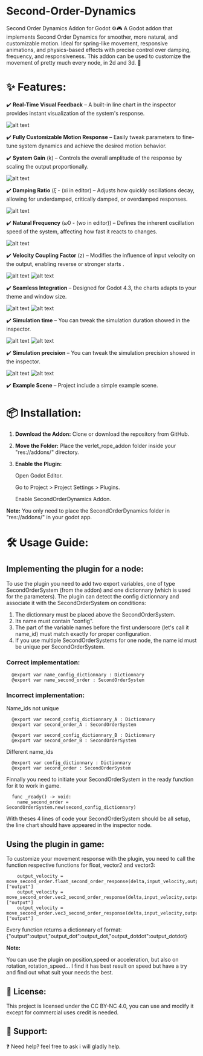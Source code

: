 # Second-Order-Dynamics
Second Order Dynamics Addon for Godot ⚙️🎮  A Godot addon that implements Second Order Dynamics for smoother, more natural, and customizable motion. Ideal for spring-like movement, responsive animations, and physics-based effects with precise control over damping, frequency, and responsiveness. This addon can be used to customize the movement of pretty much every node, in 2d and 3d. 🚀

# ✨ Features:

✔️ **Real-Time Visual Feedback** – A built-in line chart in the inspector provides instant visualization of the system's response.

![alt text](https://github.com/BobMervell/Second-Order-Dynamics/blob/main/images/visual-feedback.png)

✔️ **Fully Customizable Motion Response** – Easily tweak parameters to fine-tune system dynamics and achieve the desired motion behavior.

✔️ **System Gain** (k) – Controls the overall amplitude of the response by scaling the output proportionally.

![alt text](https://github.com/BobMervell/Second-Order-Dynamics/blob/main/images/gain.png)

✔️ **Damping Ratio** (𝜉 - (xi in editor) – Adjusts how quickly oscillations decay, allowing for underdamped, critically damped, or overdamped responses.

![alt text](https://github.com/BobMervell/Second-Order-Dynamics/blob/main/images/xi.png)

✔️ **Natural Frequency** (𝜔0 - (wo in editor)) – Defines the inherent oscillation speed of the system, affecting how fast it reacts to changes.

![alt text](https://github.com/BobMervell/Second-Order-Dynamics/blob/main/images/Omega0.png)

✔️ **Velocity Coupling Factor** (z) – Modifies the influence of input velocity on the output, enabling reverse or stronger starts .

![alt text](https://github.com/BobMervell/Second-Order-Dynamics/blob/main/images/z1.png)
![alt text](https://github.com/BobMervell/Second-Order-Dynamics/blob/main/images/z2.png)


✔️ **Seamless Integration** – Designed for Godot 4.3, the charts adapts to your theme and window size.

![alt text](https://github.com/BobMervell/Second-Order-Dynamics/blob/main/images/theme%201.png)
![alt text](https://github.com/BobMervell/Second-Order-Dynamics/blob/main/images/theme%202.png)

✔️ **Simulation time** – You can tweak the simulation duration showed in the inspector.

![alt text](https://github.com/BobMervell/Second-Order-Dynamics/blob/main/images/simulation_duration1.png)
![alt text](https://github.com/BobMervell/Second-Order-Dynamics/blob/main/images/simulation_duration2.png)

✔️ **Simulation precision** – You can tweak the simulation precision showed in the inspector.

![alt text](https://github.com/BobMervell/Second-Order-Dynamics/blob/main/images/precision1.png)
![alt text](https://github.com/BobMervell/Second-Order-Dynamics/blob/main/images/precision2.png)


✔️ **Example Scene** – Project include a simple example scene.

# 📦 Installation:

1. **Download the Addon:** Clone or download the repository from GitHub.
2. **Move the Folder:** Place the verlet_rope_addon folder inside your "res://addons/" directory.
3. **Enable the Plugin:**

    Open Godot Editor.
   
    Go to Project > Project Settings > Plugins.
   
    Enable SecondOrderDynamics Addon.

**Note:** You only need to place the SecondOrderDynamics folder in "res://addons/" in your godot app.

# 🛠️ Usage Guide:

## Implementing the plugin for a node:

To use the plugin you need to add two export variables, one of type SecondOrderSystem (from the addon) and one  dictionnary (which is used for the parameters).
The plugin can detect the config dictionnary and associate it with the SecondOrderSystem on conditions:
  1. The dictionnary must be placed above the SecondOrderSystem.
  2. Its name must contain "config".
  3. The part of the variable names before the first underscore (let's call it name_id) must match exactly for proper configuration.
  4. If you use multiple SecondOrderSystems for one node, the name id must be unique per SecondOrderSystem.

### Correct implementation:

      @export var name_config_dictionnary : Dictionnary
      @export var name_second_order : SecondOrderSystem

### Incorrect implementation:

Name_ids not unique

      @export var second_config_dictionnary_A : Dictionnary
      @export var second_order_A : SecondOrderSystem

      @export var second_config_dictionnary_B : Dictionnary
      @export var second_order_B : SecondOrderSystem

Different name_ids

      @export var config_dictionnary : Dictionnary
      @export var second_order : SecondOrderSystem

Finnally you need to initiate your SecondOrderSystem in the ready function for it to work in game.

      func _ready() -> void:
        name_second_order = SecondOrderSystem.new(second_config_dictionnary)

With theses 4 lines of code your SecondOrderSystem should be all setup, the line chart should have appeared in the inspector node.

## Using the plugin in game:

To customize your movement response with the plugin, you need to call the function respective functions for float, vector2 and vector3:

        output_velocity = move_second_order.float_second_order_response(delta,input_velocity,output_velocity,)["output"]
      	output_velocity = move_second_order.vec2_second_order_response(delta,input_velocity,output_velocity,)["output"]
        output_velocity = move_second_order.vec3_second_order_response(delta,input_velocity,output_velocity,)["output"]
Every function returns a dictionnary of format: {"output":output,"output_dot":output_dot,"output_dotdot":output_dotdot}

**Note:** 

You can use the plugin on position,speed or acceleration, but also on rotation, rotation_speed...
I find it has best result on speed but have a try and find out what suit your needs the best.


## 📝 License:

This project is licensed under the CC BY-NC 4.0, you can use and modify it except for commercial uses credit is needed. 

## 🌟 Support:

❓ Need help? feel free to ask i will gladly help.





